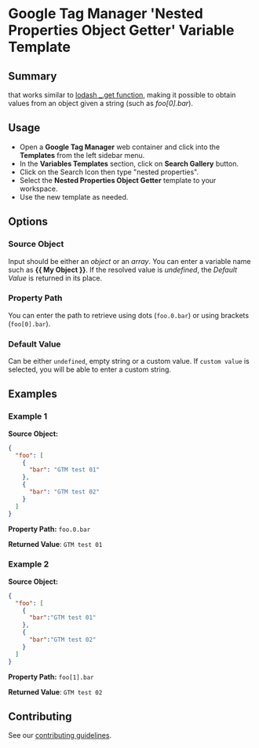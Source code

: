 # Google Tag Manager 'Nested Properties Object Getter' Variable Template

## Summary

that works similar to [lodash _.get function](https://lodash.com/docs/4.17.15#get), making it possible to obtain values from an object given a string (such as *foo[0].bar*).

## Usage
- Open a **Google Tag Manager** web container and click into the **Templates** from the left sidebar menu.
- In the **Variables Templates** section, click on **Search Gallery** button.
- Click on the Search Icon then type "nested properties".
- Select the **Nested Properties Object Getter** template to your workspace.
- Use the new template as needed.

## Options

### Source Object
Input should be either an <em>object</em> or an <em>array</em>. You can enter a variable name such as <strong>{{ My Object }}</strong>. If the resolved value is <em>undefined</em>, the <em>Default Value</em> is returned in its place.

### Property Path
You can enter the path to retrieve using dots (`foo.0.bar`) or using brackets (`foo[0].bar`).

### Default Value
Can be either `undefined`, empty string or a custom value. If `custom value` is selected, you will be able to enter a custom string.

## Examples

### Example 1
**Source Object:** 
```json
{
  "foo": [
    {
      "bar": "GTM test 01"
    },
    {
      "bar": "GTM test 02"
    }
  ]
}
```
**Property Path:** `foo.0.bar`

**Returned Value**: `GTM test 01`


### Example 2
**Source Object:** 
```json
{
  "foo": [
    {
      "bar":"GTM test 01"
    },
    {
      "bar":"GTM test 02"
    }
  ]
}
```
**Property Path:** `foo[1].bar`

**Returned Value**: `GTM test 02`


## Contributing
See our [contributing guidelines](CONTRIBUTING.md).
